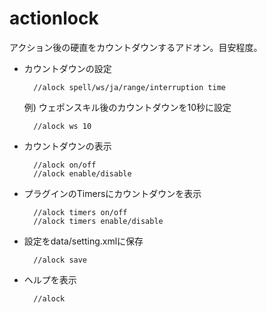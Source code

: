 # actionlock

アクション後の硬直をカウントダウンするアドオン。目安程度。

- カウントダウンの設定

        //alock spell/ws/ja/range/interruption time
    
    例) ウェポンスキル後のカウントダウンを10秒に設定

        //alock ws 10

- カウントダウンの表示

        //alock on/off
        //alock enable/disable

- プラグインのTimersにカウントダウンを表示

        //alock timers on/off
        //alock timers enable/disable

- 設定をdata/setting.xmlに保存

        //alock save

- ヘルプを表示

        //alock